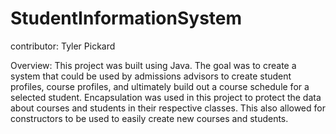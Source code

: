 # StudentInformationSystem

contributor: Tyler Pickard

Overview:
This project was built using Java. The goal was to create a system that could be used by admissions advisors to create student profiles, course profiles, and ultimately build out a course schedule for a selected student. Encapsulation was used in this project to protect the data about courses and students in their respective classes.  This also allowed for constructors to be used to easily create new courses and students.

